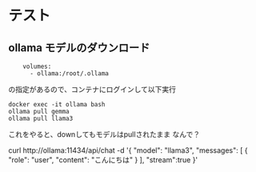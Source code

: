 # テスト

## ollama モデルのダウンロード
```
    volumes:
      - ollama:/root/.ollama
```

の指定があるので、コンテナにログインして以下実行

```
docker exec -it ollama bash
ollama pull gemma
ollama pull llama3
```

これをやると、downしてもモデルはpullされたまま
なんで？

curl http://ollama:11434/api/chat -d '{
  "model": "llama3",
  "messages": [
    { "role": "user", "content": "こんにちは" }
  ],
  "stream":true
}'